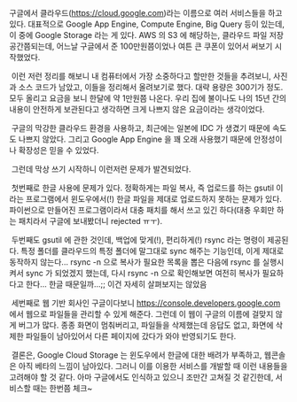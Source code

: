 구글에서 클라우드(https://cloud.google.com)라는 이름으로 여러 서비스들을 하고 있다. 대표적으로 Google App Engine, Compute Engine, Big Query 등이 있는데, 이 중에 Google Storage 라는 게 있다. AWS 의 S3 에 해당하는, 클라우드 파일 저장 공간쯤되는데, 어느날 구글에서 준 100만원쯤이었나 여튼 큰 쿠폰이 있어서 써보기 시작했었다.

 이런 저런 정리를 해보니 내 컴퓨터에서 가장 소중하다고 할만한 것들을 추려보니, 사진과 소스 코드가 남았고, 이들을 정리해서 올려보기로 했다. 대략 용량은 300기가 정도. 모두 올리고 요금을 보니 한달에 약 1만원쯤 나온다. 우리 집에 불이나도 나의 15년 간의 내용이 안전하게 보관된다고 생각하면 크게 나쁘지 않은 요금이라는 생각이었다.

 구글의 막강한 클라우드 환경을 사용하고, 최근에는 일본에 IDC 가 생겼기 때문에 속도도 나쁘지 않았다. 그리고 Google App Engine 을 꽤 오래 사용했기 때문에 안정성이나 확장성은 믿을 수 있었다.

 그런데 막상 쓰기 시작하니 이런저런 문제가 발견되었다.

 첫번째로 한글 사용에 문제가 있다. 정확하게는 파일 복사, 즉 업로드를 하는 gsutil 이라는 프로그램에서 윈도우에서(!) 한글 파일을 제대로 업로드하지 못하는 문제가 있다. 파이썬으로 만들어진 프로그램이라서 대충 패치를 해서 쓰고 있긴 하다(대충 우회만 하는 패치라서 구글에 보내봤더니 rejected ㅠㅜ).

 두번째도 gsutil 에 관한 것인데, 백업에 맞게(!), 편리하게(!) rsync 라는 명령이 제공된다. 특정 폴더를 클라우드의 특정 폴더에 말그대로 sync 해주는 기능인데, 이게 제대로 동작하지 않는다... rsync -n 으로 복사가 필요한 목록을 뽑은 다음에 rsync 를 실행시켜서 sync 가 되었겠지 했는데, 다시 rsync -n 으로 확인해보면 여전히 복사가 필요하다고 한다... 한글 때문일까...;; 이건 자세히 살펴보지는 않았음

 세번째로 웹 기반 회사인 구글이다보니 https://console.developers.google.com 에서 웹으로 파일들을 관리할 수 있게 해준다. 그런데 이 웹이 구글의 이름에 걸맞지 않게 버그가 많다. 종종 화면이 멈춰버리고, 파일들을 삭제했는데 응답도 없고, 화면에 삭제한 파일들이 남아있어서 다른 페이지에 갔다가 와야 반영되기도 한다.

 결론은, Google Cloud Storage 는 윈도우에서 한글에 대한 배려가 부족하고, 웹콘솔은 아직 베타의 느낌이 남아있다. 그러니 이를 이용한 서비스를 개발할 때 이런 내용들을 고려해야 할 것 같다. 아마 구글에서도 인식하고 있으니 조만간 고쳐질 것 같긴한데, 서비스할 때는 한번쯤 체크~



